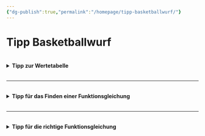 ```yaml
---
{"dg-publish":true,"permalink":"/homepage/tipp-basketballwurf/"}
---
```


# Tipp Basketballwurf
<br>
<details>
    <summary><b>Tipp zur Wertetabelle</b></summary>
Eine passende Wertetabelle kann folgendermaßen aussehen: <br><br>
    <table>
      <tr>
        <th>x</th>
        <th>-2</th>
        <th>-1</th>
        <th>0</th>
        <th>1</th>
        <th>2</th>
      </tr>
      <tr>
        <td>f(x)</td>
        <td></td>
        <td></td>
        <td></td>
        <td></td>
        <td></td>
      </tr>
    </table>

</details>
<br>

<hr style="border-color: light grey;">

<br>
<details>
    <summary><b>Tipp für das Finden einer Funktionsgleichung</b></summary>
<br>Versuche eine passende Regel zu finden: Was musst du mit den x-Werten machen, damit die Funktionswerte herauskommen?<br><br>
</details>
<br>

<hr style="border-color: light grey;">

<br>
<details>
    <summary><b>Tipp für die richtige Funktionsgleichung</b></summary>
<br>Es handelt sich bei der Funktion um eine quadratische Funktion. Allerdings ist das Vorzeichen bei <p>
  <math xmlns="http://www.w3.org/1998/Math/MathML">
    <mi>f</mi><mo>(</mo><mi>x</mi><mo>)</mo>
    <mo>=</mo>
    <msup>
      <mi>x</mi>
      <mn>2</mn>
    </msup>
  </math>
</p> noch nicht richtig....<br><br>
</details>
<br>

